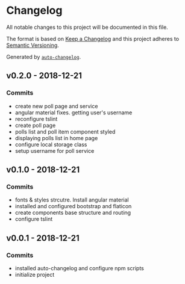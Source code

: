 # Changelog

All notable changes to this project will be documented in this file.

The format is based on [Keep a Changelog](http://keepachangelog.com/en/1.0.0/)
and this project adheres to [Semantic Versioning](http://semver.org/spec/v2.0.0.html).

Generated by [`auto-changelog`](https://github.com/CookPete/auto-changelog).

## v0.2.0 - 2018-12-21

### Commits

- create new poll page and service 
- angular material fixes. getting user's username 
- reconfigure tslint 
- create poll page 
- polls list and poll item component styled 
- displaying polls list in home page 
- configure local storage class 
- setup username for poll service 

## v0.1.0 - 2018-12-21

### Commits

- fonts & styles strcutre. Install angular material 
- installed and configured bootstrap and flaticon 
- create components base structure and routing 
- configure tslint 

## v0.0.1 - 2018-12-21

### Commits

- installed auto-changelog and configure npm scripts 
- initialize project 
